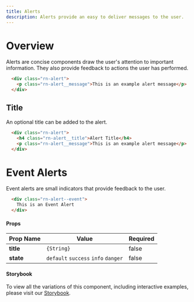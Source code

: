 ```yaml
---
title: Alerts
description: Alerts provide an easy to deliver messages to the user.
---
```


# Overview

Alerts are concise components draw the user's attention to important information. They also provide feedback to actions the user has performed.

```html
  <div class="rn-alert">
    <p class="rn-alert__message">This is an example alert message</p>
  </div>
```

## Title

An optional title can be added to the alert.

```html
  <div class="rn-alert">
    <h4 class="rn-alert__title">Alert Title</h4>
    <p class="rn-alert__message">This is an example alert message</p>
  </div>
```

# Event Alerts

Event alerts are small indicators that provide feedback to the user.

```html
  <div class="rn-alert--event">
    This is an Event Alert
  </div>
```

#### Props

Prop Name | Value | Required
--------- | ----- | --------
**title** | `{String}` | false
**state** | `default` `success` `info` `danger` | false

#### Storybook

To view all the variations of this component, including interactive examples, please visit our [Storybook](https://react-storybook.royalnavy.io/?selectedKind=Alerts&selectedStory=With%title&full=0&addons=0&stories=1&panelRight=0&addonPanel=storybook%2Factions%2Factions-panel&show-info=0&source=0).
